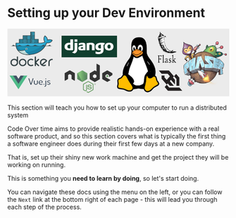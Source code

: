 # Setting up your Dev Environment

![Icons for tech used in the project](img/tech_list.png)

This section will teach you how to set up your computer to run a distributed system

Code Over time aims to provide realistic hands-on experience with a real software product, and so this section covers what is typically the first thing a software engineer does during their first few days at a new company.

That is, set up their shiny new work machine and get the project they will be working on running.

This is something you **need to learn by doing**, so let's start doing.

You can navigate these docs using the menu on the left, or you can follow the `Next` link at the bottom right of each page - this will lead you through each step of the process.
